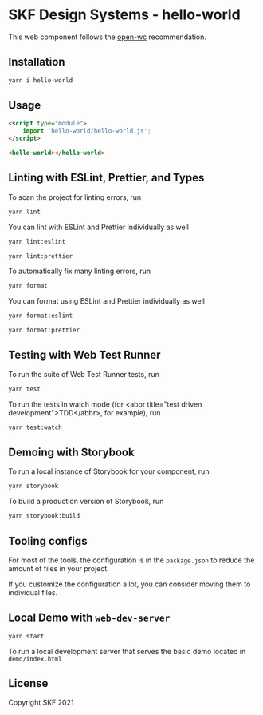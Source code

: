 # SKF Design Systems - hello-world

This web component follows the [open-wc](https://github.com/open-wc/open-wc) recommendation.

## Installation

```bash
yarn i hello-world
```

## Usage

```html
<script type="module">
	import 'hello-world/hello-world.js';
</script>

<hello-world></hello-world>
```

## Linting with ESLint, Prettier, and Types

To scan the project for linting errors, run

```bash
yarn lint
```

You can lint with ESLint and Prettier individually as well

```bash
yarn lint:eslint
```

```bash
yarn lint:prettier
```

To automatically fix many linting errors, run

```bash
yarn format
```

You can format using ESLint and Prettier individually as well

```bash
yarn format:eslint
```

```bash
yarn format:prettier
```

## Testing with Web Test Runner

To run the suite of Web Test Runner tests, run

```bash
yarn test
```

To run the tests in watch mode (for &lt;abbr title=&#34;test driven development&#34;&gt;TDD&lt;/abbr&gt;, for example), run

```bash
yarn test:watch
```

## Demoing with Storybook

To run a local instance of Storybook for your component, run

```bash
yarn storybook
```

To build a production version of Storybook, run

```bash
yarn storybook:build
```

## Tooling configs

For most of the tools, the configuration is in the `package.json` to reduce the amount of files in your project.

If you customize the configuration a lot, you can consider moving them to individual files.

## Local Demo with `web-dev-server`

```bash
yarn start
```

To run a local development server that serves the basic demo located in `demo/index.html`

## License

Copyright SKF 2021

